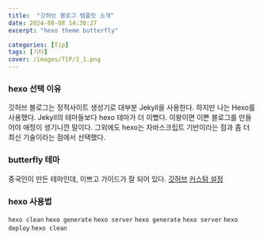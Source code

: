 ```yaml
---
title:  "깃허브 블로그 템플릿 소개"
date: 2024-08-08 14:30:27
excerpt: "hexo theme butterfly"

categories: [Tip]
tags: [기타]
cover: /images/TIP/2_1.png
---
```


### hexo 선택 이유
깃허브 블로그는 정적사이트 생성기로 대부분 Jekyll을 사용한다. 하지만 나는 Hexo를 사용했다. Jekyll의 테마들보다 hexo 테마가 더 이뻤다. 이왕이면 이쁜 블로그를 만들어야 애정이 생기니깐 말이다. 그외에도 hexo는 자바스크립트 기반이라는 점과 좀 더 최신 기술이라는 점에서 선택했다.

### butterfly 테마
중국인이 만든 테마인데, 이쁘고 가이드가 잘 되어 있다.
[깃허브](https://github.com/jerryc127/hexo-theme-butterfly/tree/master)
[커스텀 설정](https://butterfly.js.org/en/posts/butterfly-docs-en-theme-config-one/)

### hexo 사용법
`hexo clean`
`hexo generate`
`hexo server`
`hexo generate`
`hexo server`
`hexo deploy`
`hexo clean`